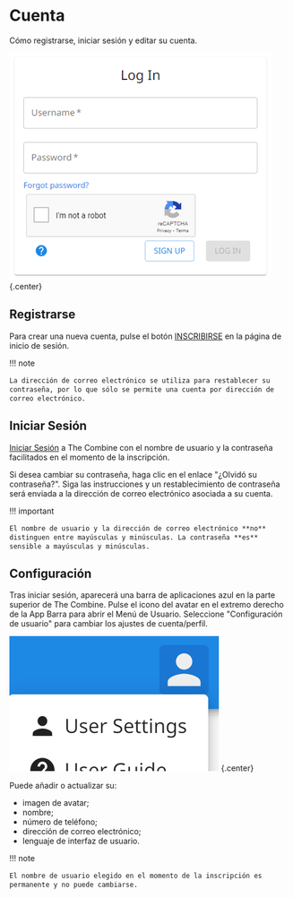 # Cuenta

Cómo registrarse, iniciar sesión y editar su cuenta.

![Inicio de sesión](images/login.png) {.center}

## Registrarse

Para crear una nueva cuenta, pulse el botón [INSCRIBIRSE](../sign-up) en la página de inicio de sesión.

!!! note

    La dirección de correo electrónico se utiliza para restablecer su contraseña, por lo que sólo se permite una cuenta por dirección de correo electrónico.

## Iniciar Sesión

[Iniciar Sesión](../login) a The Combine con el nombre de usuario y la contraseña facilitados en el momento de la inscripción.

Si desea cambiar su contraseña, haga clic en el enlace "¿Olvidó su contraseña?". Siga las instrucciones y un restablecimiento de contraseña será enviada a la dirección de correo electrónico asociada a su cuenta.

!!! important

    El nombre de usuario y la dirección de correo electrónico **no** distinguen entre mayúsculas y minúsculas. La contraseña **es** sensible a mayúsculas y minúsculas.

## Configuración

Tras iniciar sesión, aparecerá una barra de aplicaciones azul en la parte superior de The Combine. Pulse el icono del avatar en el extremo derecho de la App Barra para abrir el Menú de Usuario. Seleccione "Configuración de usuario" para cambiar los ajustes de cuenta/perfil.

![Menú de usuario](images/userMenu.png) {.center}

Puede añadir o actualizar su:

- imagen de avatar;
- nombre;
- número de teléfono;
- dirección de correo electrónico;
- lenguaje de interfaz de usuario.

!!! note

    El nombre de usuario elegido en el momento de la inscripción es permanente y no puede cambiarse.
